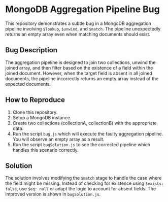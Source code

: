 # MongoDB Aggregation Pipeline Bug

This repository demonstrates a subtle bug in a MongoDB aggregation pipeline involving `$lookup`, `$unwind`, and `$match`. The pipeline unexpectedly returns an empty array even when matching documents should exist.

## Bug Description
The aggregation pipeline is designed to join two collections, unwind the joined array, and then filter based on the existence of a field within the joined document.  However, when the target field is absent in all joined documents, the pipeline incorrectly returns an empty array instead of the expected documents.

## How to Reproduce
1.  Clone this repository.
2.  Setup a MongoDB instance.
3.  Create two collections (collectionA, collectionB) with the appropriate data.
4.  Run the script `bug.js` which will execute the faulty aggregation pipeline. You will observe an empty array as a result.
5.  Run the script `bugSolution.js` to see the corrected pipeline which handles this scenario correctly.

## Solution
The solution involves modifying the `$match` stage to handle the case where the field might be missing. Instead of checking for existence using `$exists: false`, use `$eq: null` or adapt the logic to account for absent fields. The improved version is shown in `bugSolution.js`.

